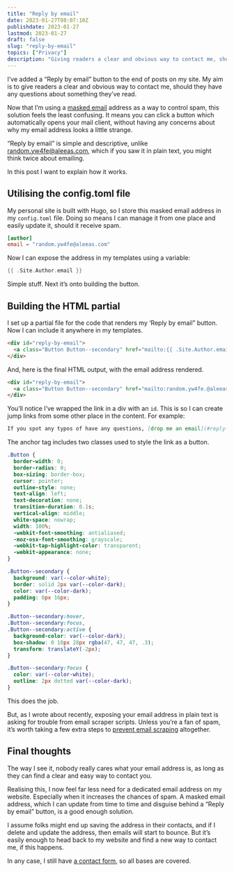 ```yaml
---
title: "Reply by email"
date: 2023-01-27T08:07:10Z
publishdate: 2023-01-27
lastmod: 2023-01-27
draft: false
slug: "reply-by-email"
topics: ["Privacy"]
description: "Giving readers a clear and obvious way to contact me, should they have any questions about something they’ve read."
---
```


I’ve added a “Reply by email” button to the end of posts on my site. My aim is to give readers a clear and obvious way to contact me, should they have any questions about something they’ve read. 

Now that I’m using a [masked email](/writing/masking-email) address as a way to control spam, this solution feels the least confusing. It means you can click a button which automatically opens your mail client, without having any concerns about why my email address looks a little strange. 

“Reply by email” is simple and descriptive, unlike random.yw4fe@aleeas.com, which if you saw it in plain text, you might think twice about emailing.

In this post I want to explain how it works.

## Utilising the config.toml file

My personal site is built with Hugo, so I store this masked email address in my `config.toml` file. Doing so means I can manage it from one place and easily update it, should it receive spam.


```toml
[author]
email = "random.yw4fe@aleeas.com"
```

Now I can expose the address in my templates using a variable:

```go
{{ .Site.Author.email }}
```

Simple stuff. Next it’s onto building the button.

## Building the HTML partial

I set up a partial file for the code that renders my ‘Reply by email” button. Now I can include it anywhere in my templates. 


```html
<div id="reply-by-email">
  <a class="Button Button--secondary" href="mailto:{{ .Site.Author.email }}">Reply by email</a>
</div>
```

And, here is the final HTML output, with the email address rendered.

```html
<div id="reply-by-email">
  <a class="Button Button--secondary" href="mailto:random.yw4fe.@aleeas.com">Reply by email</a>
</div>
```

You’ll notice I’ve wrapped the link in a div with an `id`. This is so I can create jump links from some other place in the content. For example:

```markdown
If you spot any typos of have any questions, [drop me an email](#reply-by-email).
```

The anchor tag includes two classes used to style the link as a button.

```css
.Button {
  border-width: 0;
  border-radius: 0;
  box-sizing: border-box;
  cursor: pointer;
  outline-style: none;
  text-align: left;
  text-decoration: none;
  transition-duration: 0.1s;
  vertical-align: middle;
  white-space: nowrap;
  width: 100%;
  -webkit-font-smoothing: antialiased;
  -moz-osx-font-smoothing: grayscale;
  -webkit-tap-highlight-color: transparent;
  -webkit-appearance: none;
}

.Button--secondary {
  background: var(--color-white);
  border: solid 2px var(--color-dark);
  color: var(--color-dark);
  padding: 8px 16px;
}

.Button--secondary:hover,
.Button--secondary:focus,
.Button--secondary:active {
  background-color: var(--color-dark);
  box-shadow: 0 10px 28px rgba(47, 47, 47, .3);
  transform: translateY(-2px);
}

.Button--secondary:focus {
  color: var(--color-white);
  outline: 2px dotted var(--color-dark);
}
```

This does the job.

But, as I wrote about recently, exposing your email address in plain text is asking for trouble from email scraper scripts. Unless you’re a fan of spam, it’s worth taking a few extra steps to [prevent email scraping](/writing/prevent-email-scraping/) altogether.

## Final thoughts

The way I see it, nobody really cares what your email address is, as long as they can find a clear and easy way to contact you. 

Realising this, I now feel far less need for a dedicated email address on my website. Especially when it increases the chances of spam. A masked email address, which I can update from time to time and disguise behind a “Reply by email” button, is a good enough solution. 

I assume folks might end up saving the address in their contacts, and if I delete and update the address, then emails will start to bounce. But it’s easily enough to head back to my website and find a new way to contact me, if this happens.

In any case, I still have [a contact form](/contact), so all bases are covered.